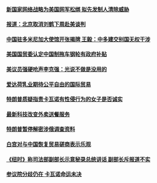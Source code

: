 #### [新国家网络战略为美国网军松绑 拟先发制人清除威胁](../pages/zg_yre_rvq/4582684.md) 

#### [报道：北京取消刘鹤下周赴美谈判 ](../pages/zg_yre_rvq/4582676.md) 

#### [中国驻多米尼加大使馆开张揭牌 王毅：中多建交别国无权干涉](../pages/zg_yre_rvq/4582673.md) 

#### [美国国贸委认定中国制拖车钢轮有政府补贴](../pages/zg_yre_rvq/4582657.md) 

#### [美议员强硬呛声李克强：光说不做是没用的 ](../pages/zg_yre_rvq/4582652.md) 

#### [爱达荷乳业期待公平自由的国际贸易](../pages/zg_yre_rvq/4582650.md) 

#### [特朗普质疑指责卡瓦诺有性侵行为的女子是否诚实](../pages/zg_yre_rvq/4582318.md) 

#### [最新科技改变外卖送餐服务](../pages/zg_yre_rvq/4582287.md) 

#### [特朗普暂停解密涉俄调查资料](../pages/zg_yre_rvq/4582260.md) 

#### [白宫对与中国恢复贸易磋商表示乐观](../pages/zg_yre_rvq/4582158.md) 

#### [《纽时》称司法部副部长示意秘录总统讲话 副部长斥报道不实](../pages/zg_yre_rvq/4582149.md) 

#### [参议院分歧仍在  卡瓦诺命运未决](../pages/zg_yre_rvq/4581982.md) 

